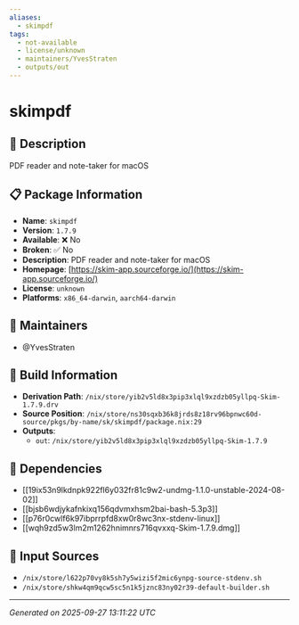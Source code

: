 ```yaml
---
aliases:
  - skimpdf
tags:
  - not-available
  - license/unknown
  - maintainers/YvesStraten
  - outputs/out
---
```


# skimpdf

## 📝 Description

PDF reader and note-taker for macOS

## 📋 Package Information

- **Name**: `skimpdf`
- **Version**: `1.7.9`
- **Available**: ❌ No
- **Broken**: ✅ No
- **Description**: PDF reader and note-taker for macOS
- **Homepage**: [https://skim-app.sourceforge.io/](https://skim-app.sourceforge.io/)
- **License**: `unknown`
- **Platforms**: `x86_64-darwin`, `aarch64-darwin`
## 👥 Maintainers

- @YvesStraten


## 🔧 Build Information

- **Derivation Path**: `/nix/store/yib2v5ld8x3pip3xlql9xzdzb05yllpq-Skim-1.7.9.drv`
- **Source Position**: `/nix/store/ns30sqxb36k8jrds8z18rv96bpnwc60d-source/pkgs/by-name/sk/skimpdf/package.nix:29`
- **Outputs**:
  - `out`:  `/nix/store/yib2v5ld8x3pip3xlql9xzdzb05yllpq-Skim-1.7.9`

## 🔗 Dependencies

- [[19ix53n9lkdnpk922fl6y032fr81c9w2-undmg-1.1.0-unstable-2024-08-02]]
- [[bjsb6wdjykafnkixq156qdvmxhsm2bai-bash-5.3p3]]
- [[p76r0cwlf6k97ibprrpfd8xw0r8wc3nx-stdenv-linux]]
- [[wqh9zd5w3lm2m1262hnimnrs716qvxxq-Skim-1.7.9.dmg]]

## 📁 Input Sources

- `/nix/store/l622p70vy8k5sh7y5wizi5f2mic6ynpg-source-stdenv.sh`
- `/nix/store/shkw4qm9qcw5sc5n1k5jznc83ny02r39-default-builder.sh`

---
*Generated on 2025-09-27 13:11:22 UTC*

